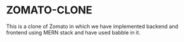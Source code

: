 # ZOMATO-CLONE
This is a clone of Zomato in which we have implemented backend and frontend using MERN stack and have used babble in it.
